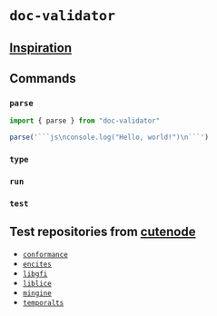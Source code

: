 # `doc-validator`

## [Inspiration](https://twitter.com/bitandbang/status/1375534850506129418)

## Commands

### `parse`

````js
import { parse } from "doc-validator"

parse('```js\nconsole.log("Hello, world!")\n```')
````

### `type`

### `run`

### `test`

## Test repositories from [cutenode](https://github.com/cutenode)

- [`conformance`](https://github.com/cutenode/conformance)
- [`encites`](https://github.com/cutenode/encites)
- [`libgfi`](https://github.com/cutenode/libgfi)
- [`liblice`](https://github.com/cutenode/liblice)
- [`mingine`](https://github.com/cutenode/mingine)
- [`temporalts`](https://github.com/cutenode/temporalts)
